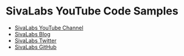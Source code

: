 # SivaLabs YouTube Code Samples

* [SivaLabs YouTube Channel](https://www.youtube.com/c/SivaLabs) 
* [SivaLabs Blog](https://sivalabs.in)
* [SivaLabs Twitter](https://twitter.com/sivalabs)
* [SivaLabs GitHub](https://github.com/sivaprasadreddy?tab=repositories)
